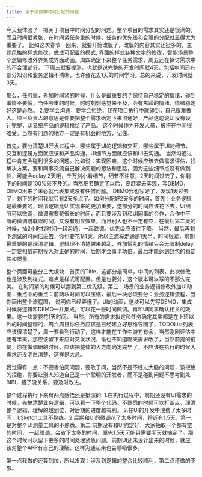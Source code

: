 ```yaml
---
title: 关于项目中时间分配的问题
---
```


  今天我体验了一把关于项目中时间分配的问题。整个项目的需求其实还是很满的，而且时间很紧张，在时间紧任务重的时候，任务的优先级和合理的分配就显得尤为重要了。
比如这次春节一回来，就要开始改版了，改版的内容其实还挺多的，主题风格的样式修改，做成可配置的模式,
界面的样式各种文字的修改，智能场景整个逻辑修改外界集成界面动画。周四确定下来整个任务需求，周五还在探讨需求中的不合理部分，
下周三就要提测，也就是说完整的开发时间就4天，包括中间还有部分知识和业务逻辑不清晰，也许会花去1天的时间学习。总的来说，开发时间就3天。

  那么，任务重，外加时间紧的时候，什么是最重要的？保持自己稳定的情绪，碰到事情不要慌，当任务重的时候，时时刻刻感觉来不及，会有焦躁的情绪，情绪稳定好这是必然。
2.要学会沟通，要学会拒绝，我在项目执行中就碰到，自己很难做人。项目负责人的意思是你要把整个需求确定下来沟通好，产品这边说UI没有设计完整，UI又把产品的逻辑推给了产品。
这个时候作为开发人员，被挤在中间很难受。当然有问题的地方一定是有机会的地方，记住.

 首先，要分清楚UI开发过程中，哪些属于UI的逻辑和交互，哪些属于UI的细节。交互和逻辑方面就应该和产品沟通，UI细节方面就应该和UI去沟通。
当然沟通过程中肯定会碰到很多的问题。比如说：实现困难，这个时候应该去做需求评估，找解决方案，要和同事交流自己解决问题的想法和思路，因为这些细节点没有做到位，可能会delay 2天哦，千万别小看细节，细节不注意，2天时间过去了，你剩下的时间是100%来不及的。当然细节确定了以后，要赶紧去实现，写DEMO，DEMO出来了未必就代表集成没有任何问题。
DEMO我也写好了，发现1天过去了，剩下的时间我就只有2天多点了。如何分配好2天多的时间，首先：业务逻辑是最重要的，理清逻辑比UI实现来的更加重要，这部分的时间应该花下去，UI细节可以微调，微调需要花很长的时间，而且要涉及到和UI同事的合作，合作中不断的微调既耽误时间，又没有明显效果，而且别人也不一定有空，在最后第二天的时候，抽2小时找时间一起沟通，一起联调。优先级应该往下降。
当然，最后再剩下测试的时间估进去，你也要花1/4天。所以主流程走通是1天半。时间很紧，前期最重要的是理清逻辑，逻辑理不清楚越来越乱，外加慌乱的情绪只会无限制delay.一定要相信前期投入对正确的时间，后期才会事半功倍。最后才能达到封包的稳定性和质量。

整个页面可能分三大板块：首页的Title，这部分最简单，中间的列表，此次修改也是涉及到样式。难点是样式可配置。但是也要分，这个版本可以写的不那么完美。
在时间紧的时候可以挪到第二优先级。第三：场景的业务逻辑修改外加UI动画：重点中的重点：前两块时间可以压缩，最后一块必须要分：业务逻辑流程，当你画出整个流程图，
说明你已经弄懂了。UI的动画，这块可以先写DEMO，集成时候将逻辑和DEMO一并集成，可以花一些时间微调。再和UI同事确认相关的效果。这一块需要花1天时间。
当然，所有的需求拟定和任务确定其实都是在上班以外的时间整理的，周六周日你任务应该是已经建立好思维导图了，TODOList列表应该很清楚了，周一要看到行动了，这样才能在工作中游刃有余，当然刚刚评估中还有半天，那应该留下来应对突发状况，谁也不知道哪天需求改了，当然前提的前提，你在做调研的时候，应该把整体的大方向确定完毕了，不应该在执行的时候大需求还没明白清楚，这样是大忌。

我觉得有一点：不要害怕问问题，要敢于问，当然不是不经过大脑的问题，该拒绝的拒绝，你要让别人知道自己是一个聪明的开发者，而不是碰到问题不思考到处BIBI，错了没关系，要及时改进。

整个过程执行下来有两点感悟还是挺深的:
1.在执行过程中，前期还没有UI需求的时候，先搞清楚业务逻辑，可以看一下整个代码。不熟悉的时候可以打断点，理清整个逻辑，理解的越到位，对后期的进度越有利。
2.在UI的开发中浪费了太多时间：1.Sketch工具不熟练。2.后期和UI的微调花了太多时间，将近有1.5天。第一:是对整个UI测量工具的不熟悉。第二:前期没有和UI约定好，大家抽取一个都有空的时间，
一起联调，会省下太多的时间，原先1.5天可能只需要半天就搞定了。那这个时候可以留下更多的时间处理紧急问题。前期UI还未设计出来的时候，就应该对整个APP有自己的理解。这样沟通起来也会顺畅很多。

第一点我做的还算到位，所以发现：涉及到逻辑的整合比较顺利，第二点还做的不够。